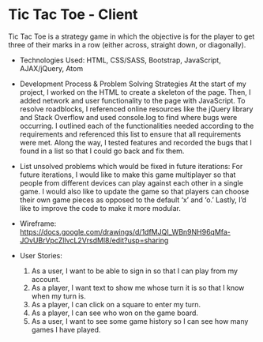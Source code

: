 # Tic Tac Toe - Client
Tic Tac Toe is a strategy game in which the objective is for the player to get three of their marks in a row (either across, straight down, or diagonally). 

* Technologies Used: HTML, CSS/SASS, Bootstrap, JavaScript, AJAX/jQuery, Atom

* Development Process & Problem Solving Strategies
At the start of my project, I worked on the HTML to create a skeleton of the page. Then, I added network and user functionality to the page with JavaScript. To resolve roadblocks, I referenced online resources like the jQuery library and Stack Overflow and used console.log to find where bugs were occurring. I outlined each of the functionalities needed according to the requirements and referenced this list to ensure that all requirements were met. Along the way, I tested features and recorded the bugs that I found in a list so that I could go back and fix them. 
  
* List unsolved problems which would be fixed in future iterations: 
For future iterations, I would like to make this game multiplayer so that people from different devices can play against each other in a single game. I would also like to update the game so that players can choose their own game pieces as opposed to the default ‘x’ and ‘o.’ Lastly, I’d like to improve the code to make it more modular.


* Wireframe: https://docs.google.com/drawings/d/1dfMJQI_WBn9NH96qMfa-JOvUBrVpcZllvcL2VrsdMl8/edit?usp=sharing

* User Stories:
  1. As a user, I want to be able to sign in so that I can play from my account.
  2. As a player, I want text to show me whose turn it is so that I know when my turn is.
  3. As a player, I can click on a square to enter my turn.
  4. As a player, I can see who won on the game board.
  5. As a user, I want to see some game history so I can see how many games I have played.

